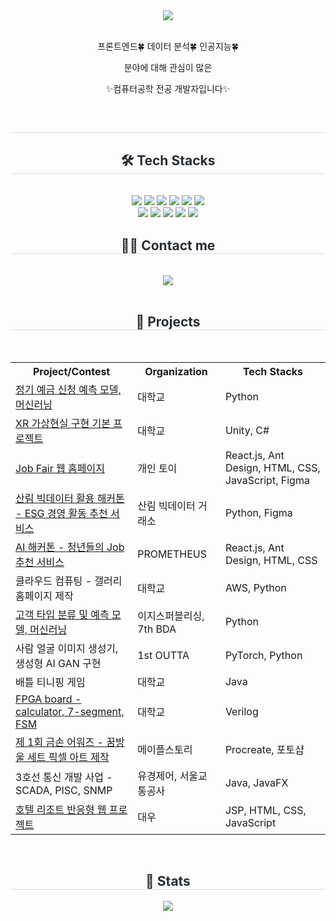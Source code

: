 <div align= "center">
    <div align= "center">
        <img src="https://capsule-render.vercel.app/api?type=waving&color=116adf&height=180&text=Hello!%20I'm%20inaemon.&animation=&fontColor=000000&fontSize=60" />
    </div>  <br>
    <div align= "center">
        <p>프론트엔드🍀 데이터 분석🍀 인공지능🍀</p>
        <p>분야에 대해 관심이 많은</p>
        <p>✨컴퓨터공학 전공 개발자입니다✨</p>
    </div>  <br>
</div>

<div align= "center"> 
    <h2 style="border-bottom: 1px solid #d8dee4; color: #282d33;">  </h2>  
    <div style="font-weight: 700; font-size: 15px; text-align: center; color: #282d33;">  </div> 
</div>

<div align= "center">
    <h2 style="border-bottom: 1px solid #d8dee4; color: #282d33;"> 🛠️ Tech Stacks </h2> <br> 
    <div style="margin: 0 auto; text-align: center;" align= "center">
          <img src="https://img.shields.io/badge/C-726DD6?style=for-the-badge&logo=C&logoColor=white">
          <img src="https://img.shields.io/badge/C++-956DD6?style=for-the-badge&logo=C++&logoColor=white">
          <img src="https://img.shields.io/badge/Java-007396?style=for-the-badge&logo=Java&logoColor=white">
          <img src="https://img.shields.io/badge/Python-5381ED?style=for-the-badge&logo=Python&logoColor=white">
          <img src="https://img.shields.io/badge/PyTorch-FC493D?style=for-the-badge&logo=PyTorch&logoColor=white">
          <img src="https://img.shields.io/badge/TensorFlow-FCC33D?style=for-the-badge&logo=TensorFlow&logoColor=white">
          <br>
          <img src="https://img.shields.io/badge/React-63D8EB?style=for-the-badge&logo=React&logoColor=white">
          <img src="https://img.shields.io/badge/JavaScript-E6D347?style=for-the-badge&logo=JavaScript&logoColor=white">
          <img src="https://img.shields.io/badge/HTML-F57425?style=for-the-badge&logo=HTML&logoColor=white">
          <img src="https://img.shields.io/badge/CSS-1B89F7?style=for-the-badge&logo=CSS&logoColor=white">
          <img src="https://img.shields.io/badge/Figma-ED79DE?style=for-the-badge&logo=Figma&logoColor=white">
    </div>
</div>

<div align= "center">
    <h2 style="border-bottom: 1px solid #d8dee4; color: #282d33;"> 🧑‍💻 Contact me </h2> <br>
    <div align= "center">
      <a href=https://engineer-inaemon.tistory.com/>
        <img src="https://img.shields.io/badge/Blog-FC6B03?style=for-the-badge&logo=Blog&logoColor=white&link=https://engineer-inaemon.tistory.com/">
      </a>
      <!--
      <a href=https://engineer-inaemon.tistory.com/>
        <img src="https://img.shields.io/badge/Blog-E4405F?style=for-the-badge&logo=Blog&logoColor=white&link=https://engineer-inaemon.tistory.com/">
      </a>
      -->
    </div>  <br>
    <div align= "center">  </div> 
</div>

<div align= "center">
    <h2 style="border-bottom: 1px solid #d8dee4; color: #282d33;"> 🌱 Projects </h2> <br> 
    <div align= "center">
        <table>
            <tr>
                <th scope="column">Project/Contest</th>
                <th scope="column">Organization</th>
                <th scope="column">Tech Stacks</th>
            </tr>
            <tr>
                <td><a href="https://engineer-inaemon.tistory.com/218">정기 예금 신청 예측 모델, 머신러닝</a></td>
                <td>대학교</td>
                <td>Python</td>
            </tr>
            <tr>
                <td><a href="https://github.com/inaemon/XR_Basic_Scene_Project">XR 가상현실 구현 기본 프로젝트</a></td>
                <td>대학교</td>
                <td>Unity, C#</td>
            </tr>
            <tr>
                <td><a href="https://github.com/inaemon/Job-Fair-frontend">Job Fair 웹 홈페이지</a></td>
                <td>개인 토이</td>
                <td>React.js, Ant Design, HTML, CSS, JavaScript, Figma</td>
            </tr>
            <tr>
                <td><a href="">산림 빅데이터 활용 해커톤 - ESG 경영 활동 추천 서비스</a></td>
                <td>산림 빅데이터 거래소</td>
                <td>Python, Figma</td>
            </tr>
            <tr>
                <td><a href="https://github.com/inaemon/Illy-Frontend">AI 해커톤 - 청년들의 Job 추천 서비스</a></td>
                <td>PROMETHEUS</td>
                <td>React.js, Ant Design, HTML, CSS</td>
            </tr>
            <tr>
                <td><a href=""></a>클라우드 컴퓨팅 - 갤러리 홈페이지 제작</td>
                <td>대학교</td>
                <td>AWS, Python</td>
            </tr>
            <tr>
                <td><a href="https://github.com/inaemon/client-segmentation">고객 타입 분류 및 예측 모델, 머신러닝</a></td>
                <td>이지스퍼블리싱, 7th BDA</td>
                <td>Python</td>
            </tr>
            <tr>
                <td><a href=""></a>사람 얼굴 이미지 생성기, 생성형 AI GAN 구현</td>
                <td>1st OUTTA</td>
                <td>PyTorch, Python</td>
            </tr>
            <tr>
                <td><a href=""></a>배틀 티니핑 게임</td>
                <td>대학교</td>
                <td>Java</td>
            </tr>
            <tr>
                <td><a href="https://engineer-inaemon.tistory.com/29">FPGA board - calculator, 7-segment, FSM</a></td>
                <td>대학교</td>
                <td>Verilog</td>
            </tr>
            <tr>
                <td><a href="https://engineer-inaemon.tistory.com/106">제 1회 금손 어워즈 - 꿈방울 세트 픽셀 아트 제작</a></td>
                <td>메이플스토리</td>
                <td>Procreate, 포토샵</td>
            </tr>
            <tr>
                <td><a href=""></a>3호선 통신 개발 사업 - SCADA, PISC, SNMP</td>
                <td>유경제어, 서울교통공사</td>
                <td>Java, JavaFX</td>
            </tr>
            <tr>
                <td><a href="https://github.com/inaemon/hotel-resort">호텔 리조트 반응형 웹 프로젝트</a></td>
                <td>대우</td>
                <td>JSP, HTML, CSS, JavaScript</td>
            </tr>
        </table>
    </div>  <br>
    <div align= "center">  </div> 
</div>


<div align= "center"> 
    <h2 style="border-bottom: 1px solid #d8dee4; color: #282d33;"> 🏅 Stats </h2>
    <div align= "center">
        <img src="https://github-readme-stats.vercel.app/api/top-langs/?username=inaemon&layout=compact&bg_color=180,000000,&title_color=000000&text_color=000000"
          />
    </div> 
</div>

